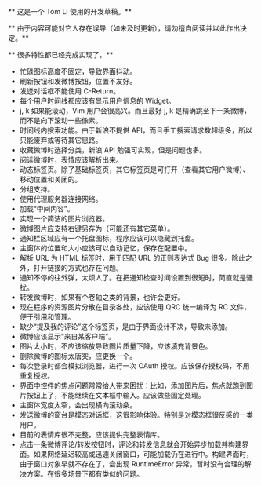 ** 这是一个 Tom Li 使用的开发草稿。**

** 由于内容可能对它人存在误导（如未及时更新），请勿擅自阅读并以此作出决定。**

** 很多特性都已经完成实现了。**

* 忙碌图标高度不固定，导致界面抖动。
* 刷新按钮和发微博按钮，位置不友好。
* 发送对话框不能使用 C-Return。
* 每个用户时间线都应该有显示用户信息的 Widget。
* j, k 如果能滚动，Vim 用户会很高兴。而且最好 j, k 是精确跳至下一条微博，而不是向下滚动一些像素。
* 时间线内搜索功能。由于新浪不提供 API，而且手工搜索请求数超级多，所以只能废弃或等待其它思路。
* 收藏微博时选择分类，新浪 API 勉强可实现，但是问题也多。
* 阅读微博时，表情应该解析出来。
* 动态标签页。除了基础标签页，其它标签页是可打开（查看其它用户微博）、移动位置和关闭的。
* 分组支持。
* 使用代理服务器连接网络。
* 加载“中间内容”。
* 实现一个简洁的图片浏览器。
* 微博图片应支持右键另存为（可能还有其它菜单）。
* 通知栏区域应有一个托盘图标，程序应该可以隐藏到托盘。
* 主窗体的位置和大小应该可以自动记忆，保存在配置中。
* 解析 URL 为 HTML 标签时，用于匹配 URL 的正则表达式 Bug 很多。除此之外，打开链接的方式也存在问题。
* 通知不停的往外弹，太烦人了。在把通知检查时间设置到很短时，简直就是骚扰。
* 转发微博时，如果有个卷轴之类的背景，也许会更好。
* 现在程序的资源图片分散在目录各处，应该使用 QRC 统一编译为 RC 文件，便于引用和管理。
* 缺少“提及我的评论”这个标签页，是由于界面设计不决，导致未添加。
* 微博应该显示“来自某客户端”。
* 图片太小时，不应该缩放导致图片质量下降，应该填充背景色。
* 删除微博的图标太唐突，应更换一个。
* 每次登录时都会模拟浏览器，进行一次 OAuth 授权。应该保存授权码，不用重复授权。
* 界面中控件的焦点问题常常给人带来困扰：比如，添加图片后，焦点就跑到图片按钮上了，不能继续在文本框中输入。应该做些固定处理。
* 主窗体宽度太窄，会出现横向滚动条。
* 发送微博的窗台是模态对话框，这很影响体验。特别是对模态框很反感的一类用户。
* 目前的表情库很不完整，应该提供完整表情库。
* 点击一条微博评论/转发按钮时，评论和转发信息就会开始异步加载并构建界面。如果网络延迟较高或迅速关闭窗口，可能加载仍在进行中。构建界面时，由于窗口对象早就不存在了，会出现 RuntimeError 异常，暂时没有合理的解决方案。在很多场景下都有类似的问题。
